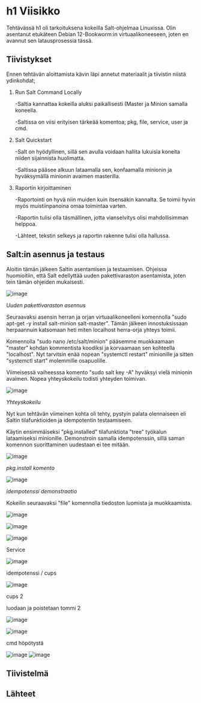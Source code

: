 # h1 Viisikko
Tehtävässä h1 oli tarkoituksena kokeilla Salt-ohjelmaa Linuxissa. Olin asentanut etukäteen Debian 12-Bookworm:in virtuaalikoneeseen, joten en avannut sen latausprosessia tässä.

## Tiivistykset
Ennen tehtävän aloittamista kävin läpi annetut materiaalit ja tiivistin niistä ydinkohdat;

1. Run Salt Command Locally

   -Saltia kannattaa kokeilla aluksi paikallisesti (Master ja Minion samalla koneella.
   
   -Saltissa on viisi erityisen tärkeää komentoa; pkg, file, service, user ja cmd.
   
2. Salt Quickstart

   -Salt on hyödyllinen, sillä sen avulla voidaan hallita lukuisia koneita niiden sijainnista huolimatta.
   
   -Saltissa pääsee alkuun lataamalla sen, konfaamalla minionin ja hyväksymällä minionin avaimen masterilla.

3. Raportin kirjoittaminen
   
   -Raportointi on hyvä niin muiden kuin itsensäkin kannalta. Se toimii hyvin myös muistiinpanoina omaa toimintaa varten.

   -Raportin tulisi olla täsmällinen, jotta vianselvitys olisi mahdollisimman helppoa.

   -Lähteet, tekstin selkeys ja raportin rakenne tulisi olla hallussa.

## Salt:in asennus ja testaus
Aloitin tämän jälkeen Saltin asentamisen ja testaamisen. Ohjeissa huomioitiin, että Salt edellyttää uuden pakettivaraston asentamista, joten tein tämän ohjeiden mukaisesti.

![image](https://github.com/user-attachments/assets/24c5fd91-47ac-4c17-922c-d0eb746bc513)

*Uuden pakettivaraston asennus*

Seuraavaksi asensin herran ja orjan virtuaalikoneelleni komennolla "sudo apt-get -y install salt-minion salt-master". Tämän jälkeen innostuksissaan herpaannuin katsomaan heti miten localhost herra-orja yhteys toimii. 

Komennolla "sudo nano /etc/salt/minion" pääsemme muokkaamaan "master" kohdan kommentista koodiksi ja korvaamaan sen kohteella "localhost". Nyt tarvitsin enää nopean "systemctl restart" minionille ja sitten "systemctl start" molemmille osapuolille. 

Viimeisessä vaiheesssa komento "sudo salt key -A" hyväksyi vielä minionin avaimen. Nopea yhteyskokeilu todisti yhteyden toimivan.

![image](https://github.com/user-attachments/assets/723a9c32-77f2-4e51-bff1-410515dc6828)

*Yhteyskokeilu*

Nyt kun tehtävän viimeinen kohta oli tehty, pystyin palata olennaiseen eli Saltin tilafunktioiden ja idempotentin testaamiseen. 

Käytin ensimmäiseksi "pkg.installed" tilafunktiota "tree" työkalun lataamiseksi minionille. Demonstroin samalla idempotenssin, sillä saman komennon suorittaminen uudestaan ei tee mitään.

![image](https://github.com/user-attachments/assets/020de379-5f1c-4f6e-b33e-582c89f0da3c)

*pkg.install komento*

![image](https://github.com/user-attachments/assets/70bd741d-ee02-4323-8123-a74e1c5a7ba8)

*idempotenssi demonstraatio*

Kokeilin seuraavaksi "file" komennolla tiedoston luomista ja muokkaamista.

![image](https://github.com/user-attachments/assets/d9377b77-d634-4d81-958a-1eb38159034f)

![image](https://github.com/user-attachments/assets/f221922b-eefe-4241-b8c2-e578917ded5f)

![image](https://github.com/user-attachments/assets/d75d80d2-7ab8-4654-a5b6-d1c5012a103d)

Service

![image](https://github.com/user-attachments/assets/883b5f2f-26a3-42ce-9001-ff0a348690c5)

idempotenssi / cups

![image](https://github.com/user-attachments/assets/8102627e-b200-4600-881f-7d6714d23f72)

cups 2

luodaan ja poistetaan tommi 2

![image](https://github.com/user-attachments/assets/27d03688-c015-4d6e-a49c-1dc8f14bd38f)

![image](https://github.com/user-attachments/assets/ebd588c8-861f-4f6f-9ab2-a29d70e3230f)

cmd höpötystä

![image](https://github.com/user-attachments/assets/24d5c165-aa9c-4e2f-a014-f58d28e2e9be)
![image](https://github.com/user-attachments/assets/c1feb89b-aaa5-46e3-b018-b0e7a240ac98)



## Tiivistelmä

## Lähteet
